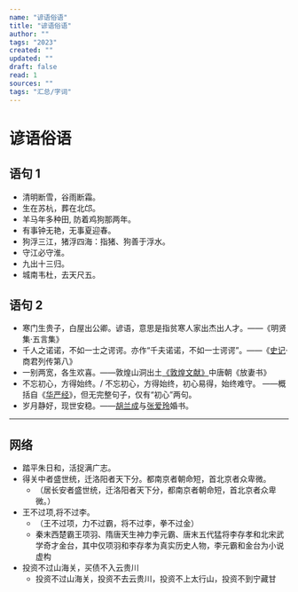 ```yaml
---
name: "谚语俗语"
title: "谚语俗语"
author: ""
tags: "2023"
created: ""
updated: ""
draft: false
read: 1
sources: ""
tags: "汇总/字词"
---
```


# 谚语俗语

## 语句 1

- 清明断雪，谷雨断霜。
- 生在苏杭，葬在北邙。
- 羊马年多种田, 防着鸡狗那两年。
- 有事钟无艳，无事夏迎春。
- 狗浮三江，猪浮四海：指猪、狗善于浮水。
- 守江必守淮。
- 九出十三归。
- 城南韦杜，去天尺五。

## 语句 2

- 寒门生贵子，白屋出公卿。谚语，意思是指贫寒人家出杰出人才。——《明贤集·五言集》
- 千人之诺诺，不如一士之谔谔。亦作“千夫诺诺，不如一士谔谔”。——《[史记](../book/史记.md)·商君列传第八》
- 一别两宽，各生欢喜。——敦煌山洞出土[《敦煌文献》](../book/敦煌文献.md)中唐朝《放妻书》
- 不忘初心，方得始终。/ 不忘初心，方得始终，初心易得，始终难守。 ——概括自《[华严经](../book/华严经.md)》，但无完整句子，仅有“初心”两句。
- 岁月静好，现世安稳。——[胡兰成](../wiki/胡兰成.md)与[张爱玲](../wiki/张爱玲.md)婚书。

---

## 网络

- 踏平朱日和，活捉满广志。
- 得关中者盛世统，迁洛阳者天下分。都南京者朝命短，首北京者众卑微。
  - （居长安者盛世统，迁洛阳者天下分，都南京者朝命短，首北京者众卑微。）
- 王不过项,将不过李。
  - （王不过项，力不过霸，将不过李，拳不过金）
  - 秦末西楚霸王项羽、隋唐天生神力李元霸、唐末五代猛将李存孝和北宋武学奇才金台，其中仅项羽和李存孝为真实历史人物，李元霸和金台为小说虚构
- 投资不过山海关，买债不入云贵川
  - 投资不过山海关，投资不去云贵川，投资不上太行山，投资不到宁藏甘
